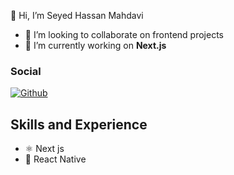 👋 Hi, I’m Seyed Hassan Mahdavi 
- 💞️ I’m looking to collaborate on frontend projects
- 🔭 I’m currently working on **Next.js**


### Social
[![Github](https://img.shields.io/badge/GitHub-100000?style=for-the-badge&logo=github&logoColor=white)](https://github.com/SeyedHassan-mahdavi)
<!-- [![Linkedin](https://img.shields.io/badge/LinkedIn-0077B5?style=for-the-badge&logo=linkedin&logoColor=white)](https://www.linkedin.com/in/milad-hasani-52b330176/) -->
<!-- [![Gmail](https://img.shields.io/badge/Gmail-D14836?style=for-the-badge&logo=gmail&logoColor=white)](mailto:milad7212@gmail.com) -->
<!-- [![Instagram](https://img.shields.io/badge/Instagram-E4405F?style=for-the-badge&logo=instagram&logoColor=white)](https://www.instagram.com/miladhasani7212/) -->

<!-- .[![codepen].(https://img.shields.io/badge/Codepen-000000?style=for-the-badge&logo=codepen&logoColor=white)]( -->

## Skills and Experience
* ⚛ Next js
* 📱 React Native
